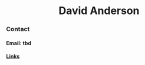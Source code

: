 <h1 align="center">David Anderson</h1>


<h3>Contact</h3>
<h4>Email: tbd</h4>
<h4><a href="pages/links.md">Links</a></h4>
